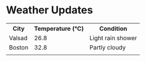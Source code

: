 # Weather Updates

<!-- WEATHER-UPDATE-START -->
<table><tr><th>City</th><th>Temperature (°C)</th><th>Condition</th></tr><tr><td>Valsad</td><td>26.8</td><td>Light rain shower</td></tr><tr><td>Boston</td><td>32.8</td><td>Partly cloudy</td></tr><tr><td></td><td></td><td></td></tr></table>
<!-- WEATHER-UPDATE-END -->
